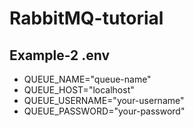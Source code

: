 # RabbitMQ-tutorial


## Example-2 .env

- QUEUE_NAME="queue-name"
- QUEUE_HOST="localhost"
- QUEUE_USERNAME="your-username"
- QUEUE_PASSWORD="your-password"


